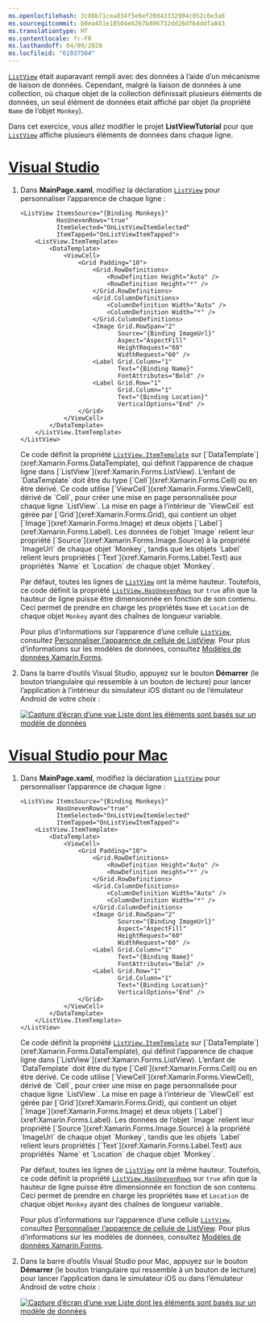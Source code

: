 ```yaml
---
ms.openlocfilehash: 3c88b71cea834f5e6ef20d43332904c052c6e3a6
ms.sourcegitcommit: b0ea451e18504e6267b896732dd26df64ddfa843
ms.translationtype: HT
ms.contentlocale: fr-FR
ms.lasthandoff: 04/09/2020
ms.locfileid: "61037504"
---
```

[`ListView`](xref:Xamarin.Forms.ListView) était auparavant rempli avec des données à l’aide d’un mécanisme de liaison de données. Cependant, malgré la liaison de données à une collection, où chaque objet de la collection définissait plusieurs éléments de données, un seul élément de données était affiché par objet (la propriété `Name` de l’objet `Monkey`).

Dans cet exercice, vous allez modifier le projet **ListViewTutorial** pour que [`ListView`](xref:Xamarin.Forms.ListView) affiche plusieurs éléments de données dans chaque ligne.

# <a name="visual-studio"></a>[Visual Studio](#tab/vswin)

1. Dans **MainPage.xaml**, modifiez la déclaration [`ListView`](xref:Xamarin.Forms.Image) pour personnaliser l’apparence de chaque ligne :

    ```xaml
    <ListView ItemsSource="{Binding Monkeys}"
              HasUnevenRows="true"
              ItemSelected="OnListViewItemSelected"
              ItemTapped="OnListViewItemTapped">
        <ListView.ItemTemplate>
            <DataTemplate>
                <ViewCell>
                    <Grid Padding="10">
                        <Grid.RowDefinitions>
                            <RowDefinition Height="Auto" />
                            <RowDefinition Height="*" />
                        </Grid.RowDefinitions>
                        <Grid.ColumnDefinitions>
                            <ColumnDefinition Width="Auto" />
                            <ColumnDefinition Width="*" />
                        </Grid.ColumnDefinitions>
                        <Image Grid.RowSpan="2"
                               Source="{Binding ImageUrl}"
                               Aspect="AspectFill"
                               HeightRequest="60"
                               WidthRequest="60" />
                        <Label Grid.Column="1"
                               Text="{Binding Name}"
                               FontAttributes="Bold" />
                        <Label Grid.Row="1"
                               Grid.Column="1"
                               Text="{Binding Location}"
                               VerticalOptions="End" />
                    </Grid>
                </ViewCell>
            </DataTemplate>
        </ListView.ItemTemplate>
    </ListView>
    ```

    Ce code définit la propriété [`ListView.ItemTemplate`](xref:Xamarin.Forms.ItemsView`1.ItemTemplate) sur [`DataTemplate`](xref:Xamarin.Forms.DataTemplate), qui définit l’apparence de chaque ligne dans [`ListView`](xref:Xamarin.Forms.ListView). L’enfant de `DataTemplate` doit être du type [`Cell`](xref:Xamarin.Forms.Cell) ou en être dérivé. Ce code utilise [`ViewCell`](xref:Xamarin.Forms.ViewCell), dérivé de `Cell`, pour créer une mise en page personnalisée pour chaque ligne `ListView`. La mise en page à l’intérieur de `ViewCell` est gérée par [`Grid`](xref:Xamarin.Forms.Grid), qui contient un objet [`Image`](xref:Xamarin.Forms.Image) et deux objets [`Label`](xref:Xamarin.Forms.Label). Les données de l’objet `Image` relient leur propriété [`Source`](xref:Xamarin.Forms.Image.Source) à la propriété `ImageUrl` de chaque objet `Monkey`, tandis que les objets `Label` relient leurs propriétés [`Text`](xref:Xamarin.Forms.Label.Text) aux propriétés `Name` et `Location` de chaque objet `Monkey`.

    Par défaut, toutes les lignes de [`ListView`](xref:Xamarin.Forms.ListView) ont la même hauteur. Toutefois, ce code définit la propriété [`ListView.HasUnevenRows`](xref:Xamarin.Forms.ListView.HasUnevenRows) sur `true` afin que la hauteur de ligne puisse être dimensionnée en fonction de son contenu. Ceci permet de prendre en charge les propriétés `Name` et `Location` de chaque objet `Monkey` ayant des chaînes de longueur variable.

    Pour plus d’informations sur l’apparence d’une cellule [`ListView`](xref:Xamarin.Forms.ListView), consultez [Personnaliser l’apparence de cellule de ListView](~/xamarin-forms/user-interface/listview/customizing-cell-appearance.md). Pour plus d’informations sur les modèles de données, consultez [Modèles de données Xamarin.Forms](~/xamarin-forms/app-fundamentals/templates/data-templates/index.md).

1. Dans la barre d’outils Visual Studio, appuyez sur le bouton **Démarrer** (le bouton triangulaire qui ressemble à un bouton de lecture) pour lancer l’application à l’intérieur du simulateur iOS distant ou de l’émulateur Android de votre choix :

    [![Capture d’écran d’une vue Liste dont les éléments sont basés sur un modèle de données](../images/customize-cell-appearance.png "Vue Liste comprenant des données basées sur un modèle")](../images/customize-cell-appearance-large.png#lightbox "Vue Liste comprenant des données basées sur un modèle")

# <a name="visual-studio-for-mac"></a>[Visual Studio pour Mac](#tab/vsmac)

1. Dans **MainPage.xaml**, modifiez la déclaration [`ListView`](xref:Xamarin.Forms.Image) pour personnaliser l’apparence de chaque ligne :

    ```xaml
    <ListView ItemsSource="{Binding Monkeys}"
              HasUnevenRows="true"
              ItemSelected="OnListViewItemSelected"
              ItemTapped="OnListViewItemTapped">
        <ListView.ItemTemplate>
            <DataTemplate>
                <ViewCell>
                    <Grid Padding="10">
                        <Grid.RowDefinitions>
                            <RowDefinition Height="Auto" />
                            <RowDefinition Height="*" />
                        </Grid.RowDefinitions>
                        <Grid.ColumnDefinitions>
                            <ColumnDefinition Width="Auto" />
                            <ColumnDefinition Width="*" />
                        </Grid.ColumnDefinitions>
                        <Image Grid.RowSpan="2"
                               Source="{Binding ImageUrl}"
                               Aspect="AspectFill"
                               HeightRequest="60"
                               WidthRequest="60" />
                        <Label Grid.Column="1"
                               Text="{Binding Name}"
                               FontAttributes="Bold" />
                        <Label Grid.Row="1"
                               Grid.Column="1"
                               Text="{Binding Location}"
                               VerticalOptions="End" />
                    </Grid>
                </ViewCell>
            </DataTemplate>
        </ListView.ItemTemplate>
    </ListView>
    ```

    Ce code définit la propriété [`ListView.ItemTemplate`](xref:Xamarin.Forms.ItemsView`1.ItemTemplate) sur [`DataTemplate`](xref:Xamarin.Forms.DataTemplate), qui définit l’apparence de chaque ligne dans [`ListView`](xref:Xamarin.Forms.ListView). L’enfant de `DataTemplate` doit être du type [`Cell`](xref:Xamarin.Forms.Cell) ou en être dérivé. Ce code utilise [`ViewCell`](xref:Xamarin.Forms.ViewCell), dérivé de `Cell`, pour créer une mise en page personnalisée pour chaque ligne `ListView`. La mise en page à l’intérieur de `ViewCell` est gérée par [`Grid`](xref:Xamarin.Forms.Grid), qui contient un objet [`Image`](xref:Xamarin.Forms.Image) et deux objets [`Label`](xref:Xamarin.Forms.Label). Les données de l’objet `Image` relient leur propriété [`Source`](xref:Xamarin.Forms.Image.Source) à la propriété `ImageUrl` de chaque objet `Monkey`, tandis que les objets `Label` relient leurs propriétés [`Text`](xref:Xamarin.Forms.Label.Text) aux propriétés `Name` et `Location` de chaque objet `Monkey`.

    Par défaut, toutes les lignes de [`ListView`](xref:Xamarin.Forms.ListView) ont la même hauteur. Toutefois, ce code définit la propriété [`ListView.HasUnevenRows`](xref:Xamarin.Forms.ListView.HasUnevenRows) sur `true` afin que la hauteur de ligne puisse être dimensionnée en fonction de son contenu. Ceci permet de prendre en charge les propriétés `Name` et `Location` de chaque objet `Monkey` ayant des chaînes de longueur variable.

    Pour plus d’informations sur l’apparence d’une cellule [`ListView`](xref:Xamarin.Forms.ListView), consultez [Personnaliser l’apparence de cellule de ListView](~/xamarin-forms/user-interface/listview/customizing-cell-appearance.md). Pour plus d’informations sur les modèles de données, consultez [Modèles de données Xamarin.Forms](~/xamarin-forms/app-fundamentals/templates/data-templates/index.md).

1. Dans la barre d’outils Visual Studio pour Mac, appuyez sur le bouton **Démarrer** (le bouton triangulaire qui ressemble à un bouton de lecture) pour lancer l’application dans le simulateur iOS ou dans l’émulateur Android de votre choix :

    [![Capture d’écran d’une vue Liste dont les éléments sont basés sur un modèle de données](../images/customize-cell-appearance.png "Vue Liste comprenant des données basées sur un modèle")](../images/customize-cell-appearance-large.png#lightbox "Vue Liste comprenant des données basées sur un modèle")
